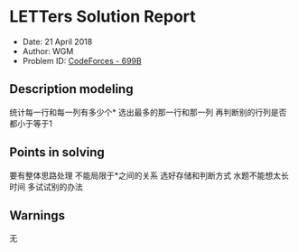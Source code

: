 
# LETTers Solution Report

- Date: 21 April 2018
- Author: WGM
- Problem ID: [CodeForces - 699B](http://codeforces.com/problemset/problem/699/B)

## Description modeling

统计每一行和每一列有多少个*
选出最多的那一行和那一列 再判断别的行列是否都小于等于1

## Points in solving

要有整体思路处理 不能局限于*之间的关系
选好存储和判断方式
水题不能想太长时间 多试试别的办法

## Warnings

无
